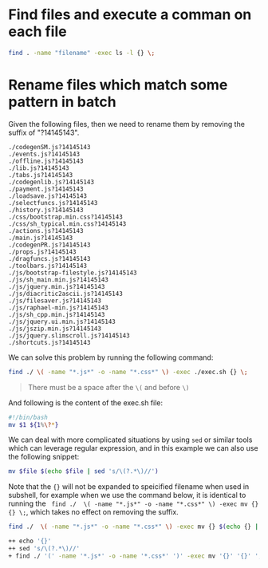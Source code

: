 # Find files and execute a comman on each file
```bash
find . -name "filename" -exec ls -l {} \;
```

# Rename files which match some pattern in batch 
Given the following files, then we need to rename them by removing the suffix of "?14145143".

```
./codegenSM.js?14145143
./events.js?14145143
./offline.js?14145143
./lib.js?14145143
./tabs.js?14145143
./codegenlib.js?14145143
./payment.js?14145143
./loadsave.js?14145143
./selectfuncs.js?14145143
./history.js?14145143
./css/bootstrap.min.css?14145143
./css/sh_typical.min.css?14145143
./actions.js?14145143
./main.js?14145143
./codegenPR.js?14145143
./props.js?14145143
./dragfuncs.js?14145143
./toolbars.js?14145143
./js/bootstrap-filestyle.js?14145143
./js/sh_main.min.js?14145143
./js/jquery.min.js?14145143
./js/diacritic2ascii.js?14145143
./js/filesaver.js?14145143
./js/raphael-min.js?14145143
./js/sh_cpp.min.js?14145143
./js/jquery.ui.min.js?14145143
./js/jszip.min.js?14145143
./js/jquery.slimscroll.js?14145143
./shortcuts.js?14145143
```
We can solve this problem by running the following command:
```bash
find ./ \( -name "*.js*" -o -name "*.css*" \) -exec ./exec.sh {} \;
```
> There must be a space after the `\(` and before `\)`

And following is the content of the exec.sh file:

```bash
#!/bin/bash
mv $1 ${1%\?*}
```

We can deal with more complicated situations by using ```sed``` or similar tools which can leverage regular expression, 
and in this example we can also use the following snippet:
```bash
mv $file $(echo $file | sed 's/\(?.*\)//')
```

Note that the `{}` will not be expanded to speicified filename when used in subshell, for example when we use the command
below, it is identical to running the ``` find ./  \( -name "*.js*" -o -name "*.css*" \) -exec mv {} {} \;```, which takes
no effect on removing the suffix.

```bash
find ./  \( -name "*.js*" -o -name "*.css*" \) -exec mv {} $(echo {} | sed 's/\(?.*\)//') \;

++ echo '{}'
++ sed 's/\(?.*\)//'
+ find ./ '(' -name '*.js*' -o -name '*.css*' ')' -exec mv '{}' '{}' ';'
```
